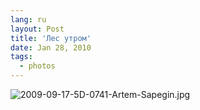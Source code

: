```yaml
---
lang: ru
layout: Post
title: 'Лес утром'
date: Jan 28, 2010
tags:
  - photos
---
```


![2009-09-17-5D-0741-Artem-Sapegin.jpg](photo://266)
